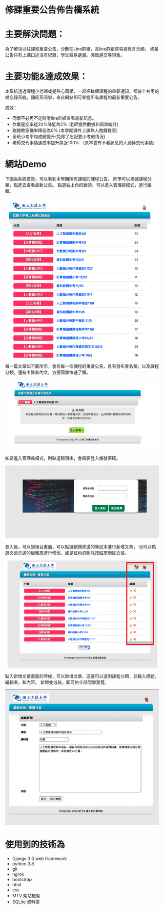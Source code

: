 # 修課重要公告佈告欄系統

# 主要解決問題： 
為了解決以往課程重要公告，分散在Line群組，且line群組容易被發言洗頻，
或是公告只有上課口述沒有紀錄，學生容易遺漏，導致遲交等現象。

# 主要功能&達成效果：
本系統透過課程小老師或是熱心同學，一起把每個課程的重要通知，都放上共用的備忘錄系統。讓同系同學，來此網站即可掌握所有課程的最新重要公告。

成效：
* 同學不必再不定時滑line群組查看最新訊息。 
* 作業遲交率從20%降低為5% (老師提供數據和同學統計)
* 跑錯教室機率降低為0% (本學期課外上課無人跑錯教室)
* 全班小考平均成績提升(免除了忘記要小考的情況)
* 老師交代事情達成率提升將近100% （原本會有不看訊息的人漏掉交代事情）






# 網站Demo 
下圖為系統首頁，可以看到本學期所有課程的課程公告。 
同學可以根據課程分類，點進去查看最新公告。
點選右上角的鎖頭，可以進入管理員模式，進行編輯。

![](https://github.com/maxchen0102/Collaborative-Writing-System/blob/a3718ea9f7172cae6d93feae233b2cc90e7288c1/1.png)

每一篇文章如下圖所示，會有每一個課程的重要公告，且有發布者名稱，以及課程分類，還有主旨和內文，方便同學快速了解。


![](https://github.com/maxchen0102/Collaborative-Writing-System/blob/a3718ea9f7172cae6d93feae233b2cc90e7288c1/2.png)



如要進入管理員模式，則點選鎖頭後，會需要登入帳號密碼。

![](https://github.com/maxchen0102/Collaborative-Writing-System/blob/a3718ea9f7172cae6d93feae233b2cc90e7288c1/3.png)

登入後，可以到後台畫面，可以點選鎖頭旁邊的筆記本進行新增文章，
也可以點選文章旁邊的編輯來進行修改，或是紅色的刪除按鈕來刪除文章。


![](https://github.com/maxchen0102/Collaborative-Writing-System/blob/a3718ea9f7172cae6d93feae233b2cc90e7288c1/4.png)




點入新增文章畫面的時候，可以新增文章，這邊可以選則課程分類，並輸入標題，編輯者，和內容。
新增完成後，即可供全部同學瀏覽。

![](https://github.com/maxchen0102/Collaborative-Writing-System/blob/a3718ea9f7172cae6d93feae233b2cc90e7288c1/5.png)


# 使用到的技術為 
* Django 3.0 web framework
* python 3.8 
* git 
* ngrok 
* bootstrap 
* html
* css 
* MTV 架站框架 
* SQLite 資料庫
